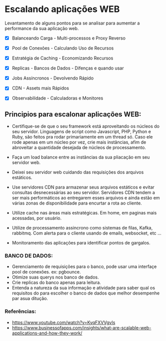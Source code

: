 # Escalando aplicações WEB
Levantamento de alguns pontos para se analisar para aumentar a performance da sua aplicação web.

- [x] Balanceando Carga - Multi-processos e Proxy Reverso
- [x] Pool de Conexões - Calculando Uso de Recursos
- [x] Estratégia de Caching - Economizando Recursos
- [x] Replicas - Bancos de Dados - Difenças e quando usar
- [x] Jobs Assíncronos - Devolvendo Rápido
- [x] CDN - Assets mais Rápidos

- [x] Observabilidade - Calculadoras e Monitores

## Principios para escalonar aplicações WEB:

- Certifique-se de que o seu framework está aproveitando os núcleos do seu servidor.
  Linguagens de script como Javascript, PHP, Python e Ruby, são feitos pra rodar primariamente 
  em um thread só. Caso ele rode apenas em um núcleo por vez, crie mais instâncias, afim 
  de abroveitar a quantidade desejada de núcleos de processamento.

- Faça um load balance entre as instâncias da sua pliacação em seu servidor web.

- Deixei seu servidor web cuidando das requisições dos arquivos estáticos.

- Use servidores CDN para armazenar seus arquivos estáticos e evitar consultas 
  desnecessárias ao seu servidor. Servidores CDN tendem a ser mais performáticos ao 
  entregarem esses arquivos e ainda estão em várias zonas de disponibilidade para encurtar
  a rota ao cliente.

- Utilize cache nas áreas mais estratégicas. Em home, em paginas mais acessadas,
  por usuário.


- Utilize de processamento assincrono como sistemas de filas, Kafka, rabbitmq.
  Com alerta para o cliente usando de emails, websocket, etc ...

- Monitoramento das aplicações para identificar pontos de gargalos.


### BANCO DE DADOS:

- Gerenciamento de requisições para o banco, pode usar uma interfaçe pool de conexões. 
  ex: pgbounce.
- Otimize suas querys nos banco de dados.
- Crie replicas do banco apenas para leitura.
- Entenda a natureza da sua informação e atividade para saber qual os requisitos do
  para escolher o banco de dados que melhor desempenhe par asua ditução.


### Referências:
 - https://www.youtube.com/watch?v=KyqFXVVgvIs
 - https://www.businessofapps.com/insights/what-are-scalable-web-applications-and-how-they-work/

